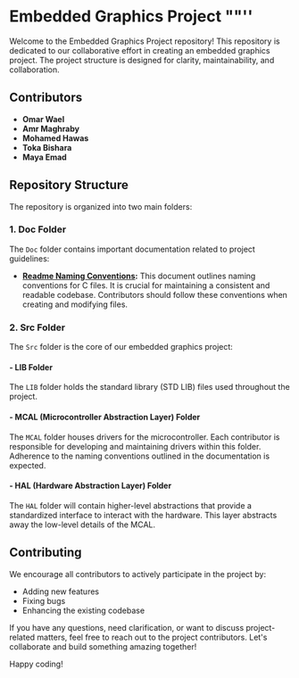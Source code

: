 # Embedded Graphics Project   ""''

Welcome to the Embedded Graphics Project repository! This repository is dedicated to our collaborative effort in creating an embedded graphics project. The project structure is designed for clarity, maintainability, and collaboration.

## Contributors

- **Omar Wael**
- **Amr Maghraby**
- **Mohamed Hawas**
- **Toka Bishara**
- **Maya Emad**

## Repository Structure

The repository is organized into two main folders:

### 1. Doc Folder

The `Doc` folder contains important documentation related to project guidelines:

- **[Readme Naming Conventions](Doc/Readme.md):** This document outlines naming conventions for C files. It is crucial for maintaining a consistent and readable codebase. Contributors should follow these conventions when creating and modifying files.

### 2. Src Folder

The `Src` folder is the core of our embedded graphics project:

#### - LIB Folder

The `LIB` folder holds the standard library (STD LIB) files used throughout the project.

#### - MCAL (Microcontroller Abstraction Layer) Folder

The `MCAL` folder houses drivers for the microcontroller. Each contributor is responsible for developing and maintaining drivers within this folder. Adherence to the naming conventions outlined in the documentation is expected.

#### - HAL (Hardware Abstraction Layer) Folder

The `HAL` folder will contain higher-level abstractions that provide a standardized interface to interact with the hardware. This layer abstracts away the low-level details of the MCAL.

## Contributing

We encourage all contributors to actively participate in the project by:

- Adding new features
- Fixing bugs
- Enhancing the existing codebase

If you have any questions, need clarification, or want to discuss project-related matters, feel free to reach out to the project contributors. Let's collaborate and build something amazing together!

Happy coding!

